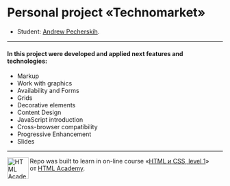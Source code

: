 # Personal project «Technomarket»

* Student: [Andrew Pecherskih](https://up.htmlacademy.ru/htmlcss/23/user/108766).


---


#### In this project were developed and applied next features and technologies:

- Markup
- Work with graphics
- Availability and Forms
- Grids
- Decorative elements
- Content Design
- JavaScript introduction
- Сross-browser compatibility
- Progressive Enhancement
- Slides


---

<a href="https://htmlacademy.ru/intensive/htmlcss"><img align="left" width="50" height="50" alt="HTML Academy" src="https://up.htmlacademy.ru/static/img/intensive/htmlcss/logo-for-github-2.png"></a>

Repo was built to learn in on-line course «[HTML и CSS, level 1](https://htmlacademy.ru/intensive/htmlcss)» от [HTML Academy](https://htmlacademy.ru).
